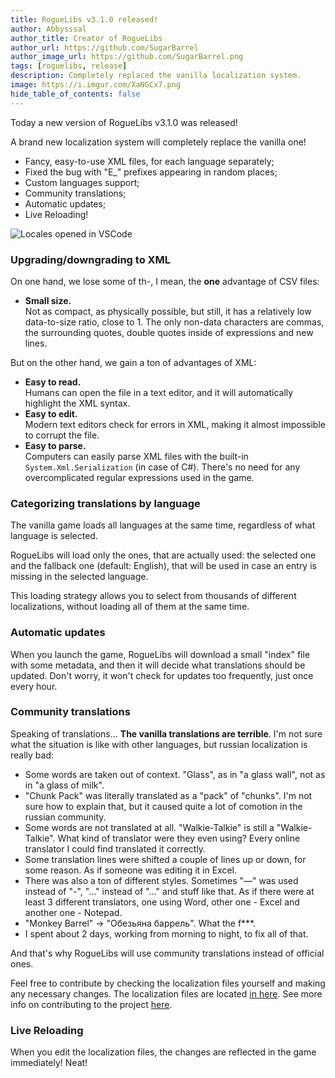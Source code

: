 ```yaml
---
title: RogueLibs v3.1.0 released!
author: Abbysssal
author_title: Creator of RogueLibs
author_url: https://github.com/SugarBarrel
author_image_url: https://github.com/SugarBarrel.png
tags: [roguelibs, release]
description: Completely replaced the vanilla localization system.
image: https://i.imgur.com/XaNGCx7.png
hide_table_of_contents: false
---
```


Today a new version of RogueLibs v3.1.0 was released!

A brand new localization system will completely replace the vanilla one!

- Fancy, easy-to-use XML files, for each language separately;
- Fixed the bug with "E_" prefixes appearing in random places;
- Custom languages support;
- Community translations;
- Automatic updates;
- Live Reloading!

![Locales opened in VSCode](https://i.imgur.com/XaNGCx7.png)

<!--truncate-->

### Upgrading/downgrading to XML

On one hand, we lose some of th-, I mean, the **one** advantage of CSV files:

- **Small size.**  
  Not as compact, as physically possible, but still, it has a relatively low data-to-size ratio, close to 1. The only non-data characters are commas, the surrounding quotes, double quotes inside of expressions and new lines.

But on the other hand, we gain a ton of advantages of XML:

- **Easy to read.**  
  Humans can open the file in a text editor, and it will automatically highlight the XML syntax.  
- **Easy to edit.**  
  Modern text editors check for errors in XML, making it almost impossible to corrupt the file.
- **Easy to parse.**  
  Computers can easily parse XML files with the built-in `System.Xml.Serialization` (in case of C#). There's no need for any overcomplicated regular expressions used in the game.

### Categorizing translations by language

The vanilla game loads all languages at the same time, regardless of what language is selected.

RogueLibs will load only the ones, that are actually used: the selected one and the fallback one (default: English), that will be used in case an entry is missing in the selected language.

This loading strategy allows you to select from thousands of different localizations, without loading all of them at the same time.

### Automatic updates

When you launch the game, RogueLibs will download a small "index" file with some metadata, and then it will decide what translations should be updated. Don't worry, it won't check for updates too frequently, just once every hour.

### Community translations

Speaking of translations... **The vanilla translations are terrible**. I'm not sure what the situation is like with other languages, but russian localization is really bad:

- Some words are taken out of context. "Glass", as in "a glass wall", not as in "a glass of milk".
- "Chunk Pack" was literally translated as a "pack" of "chunks". I'm not sure how to explain that, but it caused quite a lot of comotion in the russian community.
- Some words are not translated at all. "Walkie-Talkie" is still a "Walkie-Talkie". What kind of translator were they even using? Every online translator I could find translated it correctly.
- Some translation lines were shifted a couple of lines up or down, for some reason. As if someone was editing it in Excel.
- There was also a ton of different styles. Sometimes "—" was used instead of "-", "…" instead of "..." and stuff like that. As if there were at least 3 different translators, one using Word, other one - Excel and another one - Notepad.
- "Monkey Barrel" → "Обезьяна баррель". What the f\*\*\*.
- I spent about 2 days, working from morning to night, to fix all of that.

And that's why RogueLibs will use community translations instead of official ones.

Feel free to contribute by checking the localization files yourself and making any necessary changes. The localization files are located [in here](https://github.com/SugarBarrel/RogueLibs/tree/main/RogueLibsCore/Resources). See more info on contributing to the project [here](https://github.com/SugarBarrel/RogueLibs/blob/main/.github/CONTRIBUTING.md).

### Live Reloading

When you edit the localization files, the changes are reflected in the game immediately! Neat!
